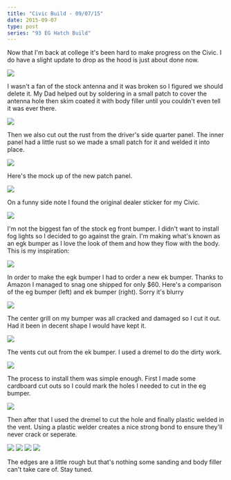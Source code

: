 ```yaml
---
title: "Civic Build - 09/07/15"
date: 2015-09-07
type: post
series: "93 EG Hatch Build"
---
```


Now that I'm back at college it's been hard to make progress on the Civic. I do have a slight update to drop as the hood is just about done now.

![](images/1.jpg)

I wasn't a fan of the stock antenna and it was broken so I figured we should delete it. My Dad helped out by soldering in a small patch to cover the antenna hole then skim coated it with body filler until you couldn't even tell it was ever there.

![](images/2.jpg)

Then we also cut out the rust from the driver's side quarter panel. The inner panel had a little rust so we made a small patch for it and welded it into place.

![](images/3.jpg)

Here's the mock up of the new patch panel.

![](images/4.jpg)

On a funny side note I found the original dealer sticker for my Civic.

![](images/5.jpg)

I'm not the biggest fan of the stock eg front bumper. I didn't want to install fog lights so I decided to go against the grain. I'm making what's known as an egk bumper as I love the look of them and how they flow with the body. This is my inspiration:

![](images/14.jpg)

In order to make the egk bumper I had to order a new ek bumper. Thanks to Amazon I managed to snag one shipped for only \$60. Here's a comparison of the eg bumper (left) and ek bumper (right). Sorry it's blurry

![](images/6.jpg)

The center grill on my bumper was all cracked and damaged so I cut it out. Had it been in decent shape I would have kept it.

![](images/7.jpg)

The vents cut out from the ek bumper. I used a dremel to do the dirty work.

![](images/8.jpg)

The process to install them was simple enough. First I made some cardboard cut outs so I could mark the holes I needed to cut in the eg bumper.

![](images/9.jpg)

Then after that I used the dremel to cut the hole and finally plastic welded in the vent. Using a plastic welder creates a nice strong bond to ensure they'll never crack or seperate.

![](images/10.jpg)
![](images/11.jpg)
![](images/12.jpg)
![](images/13.jpg)

The edges are a little rough but that's nothing some sanding and body filler can't take care of. Stay tuned.
